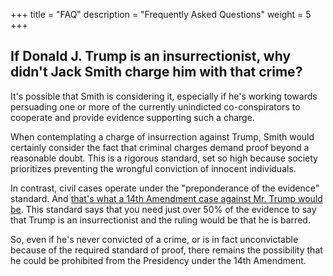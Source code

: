 +++
title = "FAQ"
description = "Frequently Asked Questions"
weight = 5
+++

## If Donald J. Trump is an insurrectionist, why didn't Jack Smith charge him with that crime?
It's possible that Smith is considering it, especially if he's working towards persuading one or more of the currently unindicted co-conspirators to cooperate and provide evidence supporting such a charge.

When contemplating a charge of insurrection against Trump, Smith would certainly consider the fact that criminal charges demand proof beyond a reasonable doubt. This is a rigorous standard, set so high because society prioritizes preventing the wrongful conviction of innocent individuals.

In contrast, civil cases operate under the "preponderance of the evidence" standard. And [that's what a 14th Amendment case against Mr. Trump would be](https://thinkbigpicture.substack.com/p/trump-president-14th-amendment-disqualify). This standard says that you need just over 50% of the evidence to say that Trump is an insurrectionist and the ruling would be that he is barred.

So, even if he's never convicted of a crime, or is in fact unconvictable because of the required standard of proof, there remains the possibility that he could be prohibited from the Presidency under the 14th Amendment.









